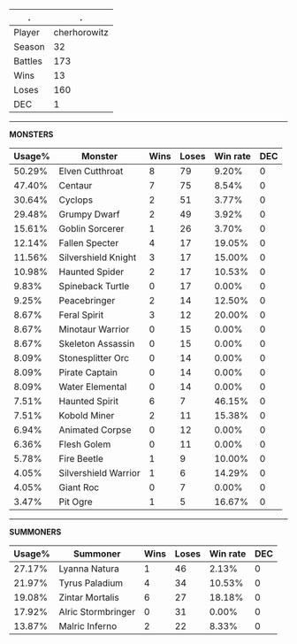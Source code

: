 .|.
|-|-
Player|cherhorowitz
Season|32
Battles|173
Wins|13
Loses|160
DEC|1

---
**MONSTERS**

Usage%|Monster|Wins|Loses|Win rate|DEC|
-|-|-|-|-|-|
50.29%|Elven Cutthroat|8|79|9.20%|0|
47.40%|Centaur|7|75|8.54%|0|
30.64%|Cyclops|2|51|3.77%|0|
29.48%|Grumpy Dwarf|2|49|3.92%|0|
15.61%|Goblin Sorcerer|1|26|3.70%|0|
12.14%|Fallen Specter|4|17|19.05%|0|
11.56%|Silvershield Knight|3|17|15.00%|0|
10.98%|Haunted Spider|2|17|10.53%|0|
9.83%|Spineback Turtle|0|17|0.00%|0|
9.25%|Peacebringer|2|14|12.50%|0|
8.67%|Feral Spirit|3|12|20.00%|0|
8.67%|Minotaur Warrior|0|15|0.00%|0|
8.67%|Skeleton Assassin|0|15|0.00%|0|
8.09%|Stonesplitter Orc|0|14|0.00%|0|
8.09%|Pirate Captain|0|14|0.00%|0|
8.09%|Water Elemental|0|14|0.00%|0|
7.51%|Haunted Spirit|6|7|46.15%|0|
7.51%|Kobold Miner|2|11|15.38%|0|
6.94%|Animated Corpse|0|12|0.00%|0|
6.36%|Flesh Golem|0|11|0.00%|0|
5.78%|Fire Beetle|1|9|10.00%|0|
4.05%|Silvershield Warrior|1|6|14.29%|0|
4.05%|Giant Roc|0|7|0.00%|0|
3.47%|Pit Ogre|1|5|16.67%|0|

---
**SUMMONERS**

Usage%|Summoner|Wins|Loses|Win rate|DEC|
-|-|-|-|-|-|
27.17%|Lyanna Natura|1|46|2.13%|0|
21.97%|Tyrus Paladium|4|34|10.53%|0|
19.08%|Zintar Mortalis|6|27|18.18%|0|
17.92%|Alric Stormbringer|0|31|0.00%|0|
13.87%|Malric Inferno|2|22|8.33%|0|
